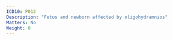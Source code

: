 ```yaml
---
ICD10: P012
Description: "Fetus and newborn affected by oligohydramnios"
Matters: No
Weight: 0
---
```


